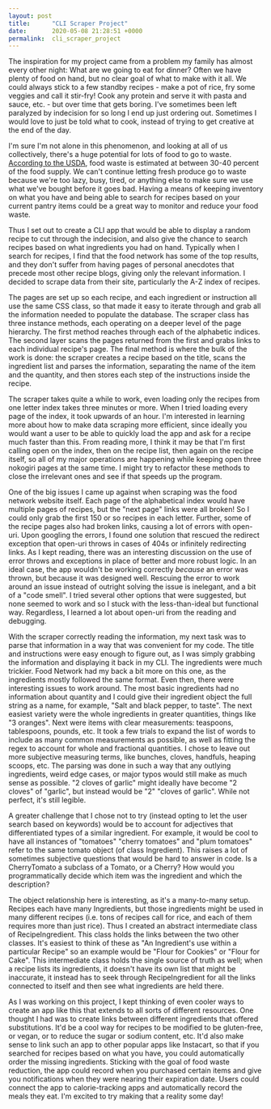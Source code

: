 ```yaml
---
layout: post
title:      "CLI Scraper Project"
date:       2020-05-08 21:28:51 +0000
permalink:  cli_scraper_project
---
```



The inspiration for my project came from a problem my family has almost every other night: What are we going to eat for dinner? Often we have plenty of food on hand, but no clear goal of what to make with it all. We could always stick to a few standby recipes - make a pot of rice, fry some veggies and call it stir-fry! Cook any protein and serve it with pasta and sauce, etc. - but over time that gets boring. I've sometimes been left paralyzed by indecision for so long I end up just ordering out. Sometimes I would love to just be told what to cook, instead of trying to get creative at the end of the day.

I'm sure I'm not alone in this phenomenon, and looking at all of us collectively, there's a huge potential for lots of food to go to waste. [According to the USDA](https://www.usda.gov/foodwaste/faqs), food waste is estimated at between 30-40 percent of the food supply. We can't continue letting fresh produce go to waste because we're too lazy, busy, tired, or anything else to make sure we use what we've bought before it goes bad. Having a means of keeping inventory on what you have and being able to search for recipes based on your current pantry items could be a great way to monitor and reduce your food waste.

Thus I set out to create a CLI app that would be able to display a random recipe to cut through the indecision, and also give the chance to search recipes based on what ingredients you had on hand. Typically when I search for recipes, I find that the food network has some of the top results, and they don't suffer from having pages of personal anecdotes that precede most other recipe blogs, giving only the relevant information. I decided to scrape data from their site, particularly the A-Z index of recipes. 

The pages are set up so each recipe, and each ingredient or instruction all use the same CSS class, so that made it easy to iterate through and grab all the information needed to populate the database. The scraper class has three instance methods, each operating on a deeper level of the page hierarchy. The first method reaches through each of the alphabetic indices. The second layer scans the pages returned from the first and grabs links to each individual recipe's page. The final method is where the bulk of the work is done: the scraper creates a recipe based on the title, scans the ingredient list and parses the information, separating the name of the item and the quantity, and then stores each step of the instructions inside the recipe.

The scraper takes quite a while to work, even loading only the recipes from one letter index takes three minutes or more. When I tried loading every page of the index, it took upwards of an hour. I'm interested in learning more about how to make data scraping more efficient, since ideally you would want a user to be able to quickly load the app and ask for a recipe much faster than this. From reading more, I think it may be that I'm first calling open on the index, then on the recipe list, then again on the recipe itself, so all of my major operations are happening while keeping open three nokogiri pages at the same time. I might try to refactor these methods to close the irrelevant ones and see if that speeds up the program.

One of the big issues I came up against when scraping was the food network website itself. Each page of the alphabetical index would have multiple pages of recipes, but the "next page" links were all broken! So I could only grab the first 150 or so recipes in each letter. Further, some of the recipe pages also had broken links, causing a lot of errors with open-uri. Upon googling the errors, I found one solution that rescued the redirect exception that open-uri throws in cases of 404s or infinitely redirecting links. As I kept reading, there was an interesting discussion on the use of error throws and exceptions in place of better and more robust logic. In an ideal case, the app wouldn't be working correctly *because* an error was thrown, but because it was designed well. Rescuing the error to work around an issue instead of outright solving the issue is inelegant, and a bit of a "code smell". I tried several other options that were suggested, but none seemed to work and so I stuck with the less-than-ideal but functional way. Regardless, I learned a lot about open-uri from the reading and debugging.

With the scraper correctly reading the information, my next task was to parse that information in a way that was convenient for my code. The title and instructions were easy enough to figure out, as I was simply grabbing the information and displaying it back in my CLI. The ingredients were much trickier. Food Network had my back a bit more on this one, as the ingredients mostly followed the same format. Even then, there were interesting issues to work around. The most basic ingredients had no information about quantity and I could give their ingredient object the full string as a name, for example, "Salt and black pepper, to taste". The next easiest variety were the whole ingredients in greater quantities, things like "3 oranges". Next were items with clear measurements: teaspoons, tablespoons, pounds, etc. It took a few trials to expand the list of words to include as many common measurements as possible, as well as fitting the regex to account for whole and fractional quantities. I chose to leave out more subjective measuring terms, like bunches, cloves, handfuls, heaping scoops, etc. The parsing was done in such a way that any outlying ingredients, weird edge cases, or major typos would still make as much sense as possible. "2 cloves of garlic" might ideally have become "2 cloves" of "garlic", but instead would be "2" "cloves of garlic". While not perfect, it's still legible.

A greater challenge that I chose not to try (instead opting to let the user search based on keywords) would be to account for adjectives that differentiated types of a similar ingredient. For example, it would be cool to have all instances of "tomatoes" "cherry tomatoes" and "plum tomatoes" refer to the same tomato object (of class Ingredient). This raises a lot of sometimes subjective questions that would be hard to answer in code. Is a CherryTomato a subclass of a Tomato, or a Cherry? How would you programmatically decide which item was the ingredient and which the description?

The object relationship here is interesting, as it's a many-to-many setup. Recipes each have many Ingredients, but those ingredients might be used in many different recipes (i.e. tons of recipes call for rice, and each of them requires more than just rice). Thus I created an abstract intermediate class of RecipeIngredient. This class holds the links between the two other classes. It's easiest to think of these as "An Ingredient's use within a particular Recipe" so an example would be "Flour for Cookies" or "Flour for Cake". This intermediate class holds the single source of truth as well; when a recipe lists its ingredients, it doesn't have its own list that might be inaccurate, it instead has to seek through RecipeIngredient for all the links connected to itself and then see what ingredients are held there.



As I was working on this project, I kept thinking of even cooler ways to create an app like this that extends to all sorts of different resources. One thought I had was to create links between different ingredients that offered substitutions. It'd be a cool way for recipes to be modified to be gluten-free, or vegan, or to reduce the sugar or sodium content, etc. It'd also make sense to link such an app to other popular apps like Instacart, so that if you searched for recipes based on what you have, you could automatically order the missing ingredients. Sticking with the goal of food waste reduction, the app could record when you purchased certain items and give you notifications when they were nearing their expiration date. Users could connect the app to calorie-tracking apps and automatically record the meals they eat. I'm excited to try making that a reality some day!
